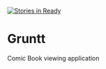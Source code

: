 [![Stories in Ready](https://badge.waffle.io/Shannor/Gruntt.png?label=ready&title=Ready)](https://waffle.io/Shannor/Gruntt)
# Gruntt
Comic Book viewing application 
